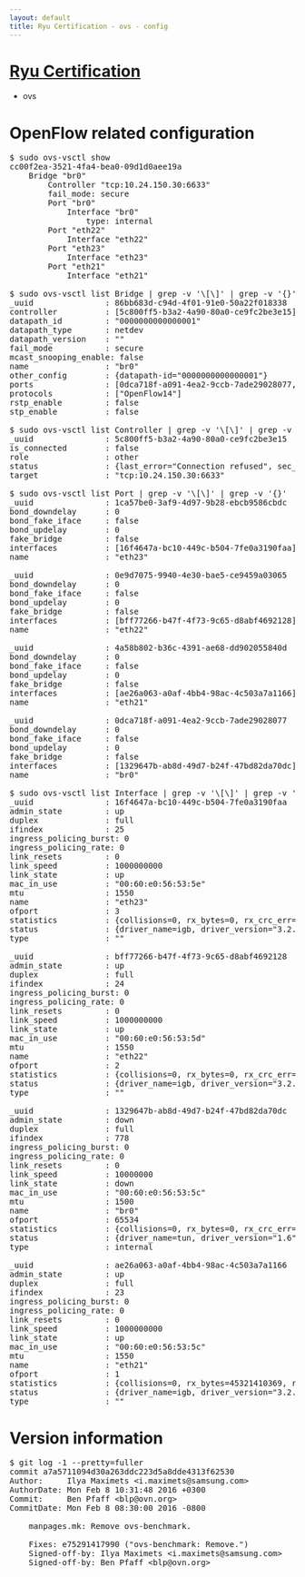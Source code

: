 ```yaml
---
layout: default
title: Ryu Certification - ovs - config
---
```

# [Ryu Certification](http://osrg.github.io/ryu/certification.html)
* ovs 

# OpenFlow related configuration
<pre>
$ sudo ovs-vsctl show
cc00f2ea-3521-4fa4-bea0-09d1d0aee19a
    Bridge "br0"
        Controller "tcp:10.24.150.30:6633"
        fail_mode: secure
        Port "br0"
            Interface "br0"
                type: internal
        Port "eth22"
            Interface "eth22"
        Port "eth23"
            Interface "eth23"
        Port "eth21"
            Interface "eth21"

$ sudo ovs-vsctl list Bridge | grep -v '\[\]' | grep -v '{}'
_uuid               : 86bb683d-c94d-4f01-91e0-50a22f018338
controller          : [5c800ff5-b3a2-4a90-80a0-ce9fc2be3e15]
datapath_id         : "0000000000000001"
datapath_type       : netdev
datapath_version    : "<built-in>"
fail_mode           : secure
mcast_snooping_enable: false
name                : "br0"
other_config        : {datapath-id="0000000000000001"}
ports               : [0dca718f-a091-4ea2-9ccb-7ade29028077, 0e9d7075-9940-4e30-bae5-ce9459a03065, 1ca57be0-3af9-4d97-9b28-ebcb9586cbdc, 4a58b802-b36c-4391-ae68-dd902055840d]
protocols           : ["OpenFlow14"]
rstp_enable         : false
stp_enable          : false

$ sudo ovs-vsctl list Controller | grep -v '\[\]' | grep -v '{}'
_uuid               : 5c800ff5-b3a2-4a90-80a0-ce9fc2be3e15
is_connected        : false
role                : other
status              : {last_error="Connection refused", sec_since_connect="16", sec_since_disconnect="2", state=BACKOFF}
target              : "tcp:10.24.150.30:6633"

$ sudo ovs-vsctl list Port | grep -v '\[\]' | grep -v '{}'
_uuid               : 1ca57be0-3af9-4d97-9b28-ebcb9586cbdc
bond_downdelay      : 0
bond_fake_iface     : false
bond_updelay        : 0
fake_bridge         : false
interfaces          : [16f4647a-bc10-449c-b504-7fe0a3190faa]
name                : "eth23"

_uuid               : 0e9d7075-9940-4e30-bae5-ce9459a03065
bond_downdelay      : 0
bond_fake_iface     : false
bond_updelay        : 0
fake_bridge         : false
interfaces          : [bff77266-b47f-4f73-9c65-d8abf4692128]
name                : "eth22"

_uuid               : 4a58b802-b36c-4391-ae68-dd902055840d
bond_downdelay      : 0
bond_fake_iface     : false
bond_updelay        : 0
fake_bridge         : false
interfaces          : [ae26a063-a0af-4bb4-98ac-4c503a7a1166]
name                : "eth21"

_uuid               : 0dca718f-a091-4ea2-9ccb-7ade29028077
bond_downdelay      : 0
bond_fake_iface     : false
bond_updelay        : 0
fake_bridge         : false
interfaces          : [1329647b-ab8d-49d7-b24f-47bd82da70dc]
name                : "br0"

$ sudo ovs-vsctl list Interface | grep -v '\[\]' | grep -v '{}'
_uuid               : 16f4647a-bc10-449c-b504-7fe0a3190faa
admin_state         : up
duplex              : full
ifindex             : 25
ingress_policing_burst: 0
ingress_policing_rate: 0
link_resets         : 0
link_speed          : 1000000000
link_state          : up
mac_in_use          : "00:60:e0:56:53:5e"
mtu                 : 1550
name                : "eth23"
ofport              : 3
statistics          : {collisions=0, rx_bytes=0, rx_crc_err=0, rx_dropped=0, rx_errors=0, rx_frame_err=0, rx_over_err=0, rx_packets=0, tx_bytes=8661978000, tx_dropped=0, tx_errors=0, tx_packets=5774652}
status              : {driver_name=igb, driver_version="3.2.10-k", firmware_version="2.10-9"}
type                : ""

_uuid               : bff77266-b47f-4f73-9c65-d8abf4692128
admin_state         : up
duplex              : full
ifindex             : 24
ingress_policing_burst: 0
ingress_policing_rate: 0
link_resets         : 0
link_speed          : 1000000000
link_state          : up
mac_in_use          : "00:60:e0:56:53:5d"
mtu                 : 1550
name                : "eth22"
ofport              : 2
statistics          : {collisions=0, rx_bytes=0, rx_crc_err=0, rx_dropped=0, rx_errors=0, rx_frame_err=0, rx_over_err=0, rx_packets=0, tx_bytes=30593557155, tx_dropped=0, tx_errors=0, tx_packets=20425943}
status              : {driver_name=igb, driver_version="3.2.10-k", firmware_version="2.10-9"}
type                : ""

_uuid               : 1329647b-ab8d-49d7-b24f-47bd82da70dc
admin_state         : down
duplex              : full
ifindex             : 778
ingress_policing_burst: 0
ingress_policing_rate: 0
link_resets         : 0
link_speed          : 10000000
link_state          : down
mac_in_use          : "00:60:e0:56:53:5c"
mtu                 : 1500
name                : "br0"
ofport              : 65534
statistics          : {collisions=0, rx_bytes=0, rx_crc_err=0, rx_dropped=0, rx_errors=0, rx_frame_err=0, rx_over_err=0, rx_packets=0, tx_bytes=0, tx_dropped=0, tx_errors=0, tx_packets=0}
status              : {driver_name=tun, driver_version="1.6", firmware_version="N/A"}
type                : internal

_uuid               : ae26a063-a0af-4bb4-98ac-4c503a7a1166
admin_state         : up
duplex              : full
ifindex             : 23
ingress_policing_burst: 0
ingress_policing_rate: 0
link_resets         : 0
link_speed          : 1000000000
link_state          : up
mac_in_use          : "00:60:e0:56:53:5c"
mtu                 : 1550
name                : "eth21"
ofport              : 1
statistics          : {collisions=0, rx_bytes=45321410369, rx_crc_err=0, rx_dropped=0, rx_errors=0, rx_frame_err=0, rx_over_err=0, rx_packets=30280441, tx_bytes=0, tx_dropped=0, tx_errors=0, tx_packets=0}
status              : {driver_name=igb, driver_version="3.2.10-k", firmware_version="2.10-9"}
type                : ""
</pre>

# Version information
<pre>
$ git log -1 --pretty=fuller
commit a7a5711094d30a263ddc223d5a8dde4313f62530
Author:     Ilya Maximets &lt;i.maximets@samsung.com&gt;
AuthorDate: Mon Feb 8 10:31:48 2016 +0300
Commit:     Ben Pfaff &lt;blp@ovn.org&gt;
CommitDate: Mon Feb 8 08:30:00 2016 -0800

    manpages.mk: Remove ovs-benchmark.
    
    Fixes: e75291417990 &#40;&quot;ovs-benchmark: Remove.&quot;&#41;
    Signed-off-by: Ilya Maximets &lt;i.maximets@samsung.com&gt;
    Signed-off-by: Ben Pfaff &lt;blp@ovn.org&gt;
</pre>
